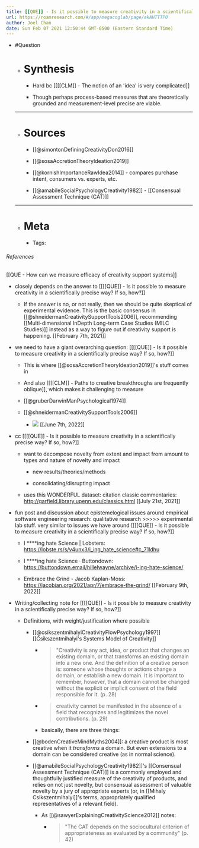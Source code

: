 ```yaml
---
title: [[QUE]] - Is it possible to measure creativity in a scientifically precise way? If so, how?
url: https://roamresearch.com/#/app/megacoglab/page/akAHTTTP0
author: Joel Chan
date: Sun Feb 07 2021 12:50:44 GMT-0500 (Eastern Standard Time)
---
```


- #Question

    - # Synthesis

        - Hard bc [[[[CLM]] - The notion of an 'idea' is very complicated]]

        - Though perhaps process-based measures that are theoretically grounded and measurement-level precise are viable.

    - ---

    - # Sources

        - [[@simontonDefiningCreativityDon2016]]

        - [[@sosaAccretionTheoryIdeation2019]]

        - [[@kornishImportanceRawIdea2014]] - compares purchase intent, consumers vs. experts, etc.

        - [[@amabileSocialPsychologyCreativity1982]] - [[Consensual Assessment Technique (CAT)]]

    - ---

    - # Meta

        - Tags:

###### References

[[QUE - How can we measure efficacy of creativity support systems]]

- closely depends on the answer to [[[[QUE]] - Is it possible to measure creativity in a scientifically precise way? If so, how?]]

    - If the answer is no, or not really, then we should be quite skeptical of experimental evidence. This is the basic consensus in [[@shneidermanCreativitySupportTools2006]], recommending [[Multi-dimensional InDepth Long-term Case Studies (MILC Studies)]] instead as a way to figure out if creativity support is happening.
[[February 7th, 2021]]

- we need to have a giant overarching question: [[[[QUE]] - Is it possible to measure creativity in a scientifically precise way? If so, how?]]

    - This is where [[@sosaAccretionTheoryIdeation2019]]'s stuff comes in

    - And also [[[[CLM]] - Paths to creative breakthroughs are frequently oblique]], which makes it challenging to measure

    - [[@gruberDarwinManPsychological1974]]

    - [[@shneidermanCreativitySupportTools2006]]

        - ![](https://firebasestorage.googleapis.com/v0/b/firescript-577a2.appspot.com/o/imgs%2Fapp%2Fmegacoglab%2F6-hLqryPnf.png?alt=media&token=270d20d1-a8fe-4afc-ac9e-116a2c23e575)
[[June 7th, 2022]]

- cc [[[[QUE]] - Is it possible to measure creativity in a scientifically precise way? If so, how?]]

    - want to decompose novelty from extent and impact from amount to types and nature of novelty and impact

        - new results/theories/methods

        - consolidating/disrupting impact

    - uses this WONDERFUL dataset: citation classic commentaries: http://garfield.library.upenn.edu/classics.html
[[July 21st, 2021]]

- fun post and discussion about epistemelogical issues around empirical software engineering research: qualitative research >>>>> experimental lab stuff. very similar to issues we have around [[[[QUE]] - Is it possible to measure creativity in a scientifically precise way? If so, how?]]

    - I ****ing hate Science | Lobsters: https://lobste.rs/s/v4unx3/i_ing_hate_science#c_71ldhu

    - I ****ing hate Science · Buttondown: https://buttondown.email/hillelwayne/archive/i-ing-hate-science/

    - Embrace the Grind - Jacob Kaplan-Moss: https://jacobian.org/2021/apr/7/embrace-the-grind/
[[February 9th, 2022]]

- Writing/collecting note for [[[[QUE]] - Is it possible to measure creativity in a scientifically precise way? If so, how?]]

    - Definitions, with weight/justification where possible

        - [[@csikszentmihalyiCreativityFlowPsychology1997]] [[Csikszentmihalyi's Systems Model of Creativity]]

            - > "Creativity is any act, idea, or product that changes an existing domain, or that transforms an existing domain into a new one. And the definition of a creative person is: someone whose thoughts or actions change a domain, or establish a new domain. It is important to remember, however, that a domain cannot be changed without the explicit or implicit consent of the field responsible for it. (p. 28)

            - > creativity cannot be manifested in the absence of a field that recognizes and legitimizes the novel contributions. (p. 29)

            - basically, there are three things:

        - [[@bodenCreativeMindMyths2004]]: a creative product is most creative when it *transforms* a domain. But even extensions to a domain can be considered creative (as in normal science).

        - [[@amabileSocialPsychologyCreativity1982]]'s [[Consensual Assessment Technique (CAT)]] is a commonly employed and thoughtfully justified measure of the creativity of products, and relies on not just novelty, but consensual assessment of valuable novelty by a jury of  appropriate experts (or, in [[Mihaly Csikszentmihalyi]]'s terms, appropriately qualified representatives of a relevant field).

            - As [[@sawyerExplainingCreativityScience2012]] notes:

                - > "The CAT depends on the sociocultural criterion of appropriateness as evaluated by a community" (p. 42)
